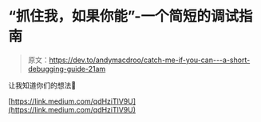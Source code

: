 # “抓住我，如果你能”-一个简短的调试指南

> 原文：<https://dev.to/andymacdroo/catch-me-if-you-can---a-short-debugging-guide-21am>

让我知道你们的想法🙂

[https://link.medium.com/qdHziTlV9U](https://link.medium.com/qdHziTlV9U)